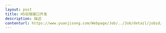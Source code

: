 ```yaml
---                
layout: post       
title: H5后端接口开发           
description: 描述     
contenturl: https://www.yuanjisong.com/Webpage/Job/../Job/detail/jobid/101480      
---                 
```

